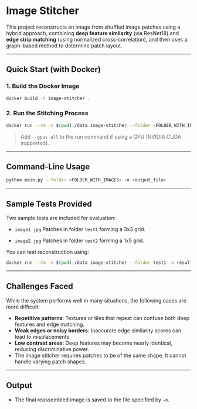 # Image Stitcher

This project reconstructs an image from shuffled image patches using a hybrid approach, combining **deep feature similarity** (via ResNet18) and **edge strip matching** (using normalized cross-correlation), and then uses a graph-based method to determine patch layout.

---

## Quick Start (with Docker)

### 1. Build the Docker Image

```bash
docker build -t image-stitcher .
````

### 2. Run the Stitching Process

```bash
docker run --rm -v $(pwd):/data image-stitcher --folder <FOLDER_WITH_IMAGES> -o output.jpg
```

> Add `--gpus all` to the run command if using a GPU (NVIDIA CUDA supported).

---

## Command-Line Usage

```bash
python main.py --folder <FOLDER_WITH_IMAGES> -o <output_file>
```
---

## Sample Tests Provided

Two sample tests are included for evaluation:

* `image1.jpg`
  Patches in folder `test1` forming a 3x3 grid.

* `image2.jpg`
  Patches in folder `test2` forming a 1x5 grid.

You can test reconstruction using:

```bash
docker run --rm -v $(pwd):/data image-stitcher --folder test1 -o result1.jpg 
```
---

## Challenges Faced

While the system performs well in many situations, the following cases are more difficult:

* **Repetitive patterns**: Textures or tiles that repeat can confuse both deep features and edge matching.
* **Weak edges or noisy borders**: Inaccurate edge similarity scores can lead to misplacements.
* **Low contrast areas**: Deep features may become nearly identical, reducing discriminative power.
* The image stitcher requires patches to be of the same shape. It cannot handle varying patch shapes.

---

## Output

* The final reassembled image is saved to the file specified by `-o`.
